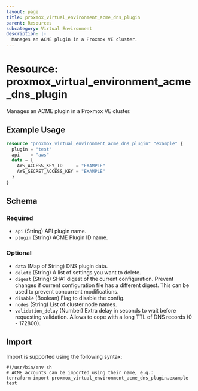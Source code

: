 ```yaml
---
layout: page
title: proxmox_virtual_environment_acme_dns_plugin
parent: Resources
subcategory: Virtual Environment
description: |-
  Manages an ACME plugin in a Proxmox VE cluster.
---
```


# Resource: proxmox_virtual_environment_acme_dns_plugin

Manages an ACME plugin in a Proxmox VE cluster.

## Example Usage

```terraform
resource "proxmox_virtual_environment_acme_dns_plugin" "example" {
  plugin = "test"
  api    = "aws"
  data = {
    AWS_ACCESS_KEY_ID     = "EXAMPLE"
    AWS_SECRET_ACCESS_KEY = "EXAMPLE"
  }
}
```

<!-- schema generated by tfplugindocs -->
## Schema

### Required

- `api` (String) API plugin name.
- `plugin` (String) ACME Plugin ID name.

### Optional

- `data` (Map of String) DNS plugin data.
- `delete` (String) A list of settings you want to delete.
- `digest` (String) SHA1 digest of the current configuration. Prevent changes if current configuration file has a different digest. This can be used to prevent concurrent modifications.
- `disable` (Boolean) Flag to disable the config.
- `nodes` (String) List of cluster node names.
- `validation_delay` (Number) Extra delay in seconds to wait before requesting validation. Allows to cope with a long TTL of DNS records (0 - 172800).

## Import

Import is supported using the following syntax:

```shell
#!/usr/bin/env sh
# ACME accounts can be imported using their name, e.g.:
terraform import proxmox_virtual_environment_acme_dns_plugin.example test
```
